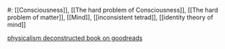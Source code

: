 #: [[Consciousness]], [[The hard problem of Consciousness]], [[The hard problem of matter]], [[Mind]], [[inconsistent tetrad]], [[identity theory of mind]] 

[physicalism deconstructed book on goodreads](https://www.goodreads.com/book/show/40911748-physicalism-deconstructed?from_search=true&from_srp=true&qid=vUABrz9tUQ&rank=1) 

